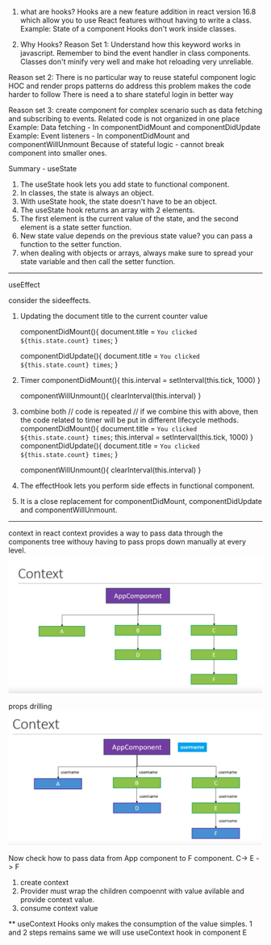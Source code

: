 1. what are hooks?
   Hooks are a new feature addition in react version 16.8 which allow you to use React features without having to write a class.
Example: State of a component
Hooks don't work inside classes.

2. Why Hooks?
Reason Set 1:
Understand how this keyword works in javascript.
Remember to bind the event handler in class components.
Classes don't minify very well and make hot reloading very unreliable.

Reason set 2:
There is no particular way to reuse stateful component logic
HOC and render props patterns do address this problem
makes the code harder to follow
There is need a to share stateful login in better way

Reason set 3:
create component for complex scenario such as data fetching and subscribing to events.
Related code is not organized in one place
Example: Data fetching -  In componentDidMount and componentDidUpdate
Example: Event listeners - In componentDidMount and componentWillUnmount
Because of stateful logic - cannot break component into smaller ones.

Summary - useState
1. The useState hook lets you add state to functional component.
2. In classes, the state is always an object.
3. With useState hook, the state doesn't have to be an object.
4. The useState hook returns an array with 2 elements.
5. The first element is the current value of the state, and the second element is a state setter function.
6. New state value depends on the previous state value? you can pass a function to the setter function.
7. when dealing with objects or arrays, always make sure to spread your state variable and then call the setter function.

----------------------------------------------------------------------------------------------------

useEffect

consider the sideeffects.
1. Updating the document title to the current counter value
   
   componentDidMount(){
      document.title = `You clicked ${this.state.count} times`;
   }

   componentDidUpdate(){
      document.title = `You clicked ${this.state.count} times`;
   }

2. Timer
   componentDidMount(){
      this.interval = setInterval(this.tick, 1000)
   }

   componentWillUnmount(){
      clearInterval(this.interval)
   }

3. combine both
   // code is repeated
   // if we combine this with above, then the code related to timer will be put in different lifecycle methods.
   componentDidMount(){
      document.title = `You clicked ${this.state.count} times`;
      this.interval = setInterval(this.tick, 1000)
   }
   componentDidUpdate(){
      document.title = `You clicked ${this.state.count} times`;
   }

   componentWillUnmount(){
      clearInterval(this.interval)
   }
1. The effectHook lets you perform side effects in functional component.
2. It is a close replacement for componentDidMount, componentDidUpdate and componentWillUnmount.

------------------------------------------------------------------------------
context in react
context provides a way to pass data through the components tree withouy having to pass props down manually at every level.
![alt text](./public/context1.PNG)

props drilling
![alt text](./public/context2.PNG)

Now check how to pass data from App component to F component. C-> E -> F
1. create context
2. Provider must wrap the children compoennt with value avilable and provide context value.
3. consume context value

** useContext Hooks only makes the consumption of the value simples. 1 and 2 steps remains same
we will use useContext hook in component E
   

